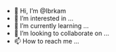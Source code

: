 - 👋 Hi, I’m @Ibrkam
- 👀 I’m interested in ...
- 🌱 I’m currently learning ...
- 💞️ I’m looking to collaborate on ...
- 📫 How to reach me ...

<!---
Ibrkam/Ibrkam is a ✨ special ✨ repository because its `README.md` (this file) appears on your GitHub profile.
You can click the Preview link to take a look at your changes.
--->
